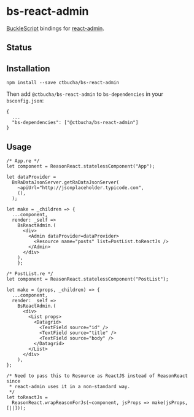 # bs-react-admin
[BuckleScript](https://bucklescript.github.io/) bindings for [react-admin](https://github.com/marmelab/react-admin).

## Status


## Installation


```
npm install --save ctbucha/bs-react-admin
```

Then add `@ctbucha/bs-react-admin` to `bs-dependencies` in your `bsconfig.json`:

```
{
  ...
  "bs-dependencies": ["@ctbucha/bs-react-admin"]
}
```

## Usage

```reason
/* App.re */
let component = ReasonReact.statelessComponent("App");

let dataProvider = 
  BsRaDataJsonServer.getRaDataJsonServer(
    ~apiUrl="http://jsonplaceholder.typicode.com",
    (),
  );

let make = _children => { 
  ...component,
  render: _self => 
    BsReactAdmin.(
      <div>
        <Admin dataProvider=dataProvider>
          <Resource name="posts" list=PostList.toReactJs />
        </Admin>
      </div>
    ),  
    };
```

```reason
/* PostList.re */
let component = ReasonReact.statelessComponent("PostList");

let make = (props, _children) => { 
  ...component,
  render: _self => 
    BsReactAdmin.(
      <div>
        <List props>
          <Datagrid>
            <TextField source="id" />
            <TextField source="title" />
            <TextField source="body" />
          </Datagrid>
        </List>
      </div>
    ),
};

/* Need to pass this to Resource as ReactJS instead of ReasonReact since
 * react-admin uses it in a non-standard way.
 */
let toReactJs = 
  ReasonReact.wrapReasonForJs(~component, jsProps => make(jsProps, [||]));
```
